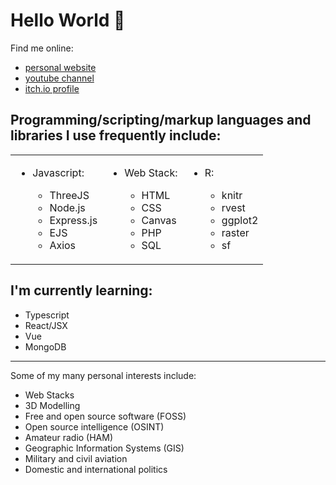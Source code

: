 <h1>Hello World 👋</h1>
<div class="row">
    <div class="col-12">
        <p class="display-3">Find me online:</p>
    </div>
    <ul>
        <li>
            <div class="col-sm link-wrapper">
                <a href = "http://www.liamosler.ca" class="display-4">personal website</a>
            </div>
        </li>
        <li>
            <div class="col-sm link-wrapper">
                <a class="display-4" href= "https://youtube.com/LiamOsler">youtube channel</a>
            </div>
        </li>
        <li>
            <div class="col-sm link-wrapper">
                <a class="display-4" href= "https://liamosler.itch.io">itch.io profile</a>
            </div>
        </li>
    </ul>
</div>

<h2>Programming/scripting/markup languages and libraries I use frequently include:</h2>
<table class="">
  <tbody>
    <tr>
        <td>
          <ul>
            <li>Javascript:</li>
                <ul>
                    <li>ThreeJS</li>
                    <li>Node.js</li>
                    <li>Express.js</li>
                    <li>EJS</li>
                    <li>Axios</li>
                </ul>
            </ul>  
        </td>
        <td>
          <ul>
            <li>Web Stack:</li>
                <ul>
                    <li>HTML</li>
                    <li>CSS</li>
                    <li>Canvas</li>
                    <li>PHP</li>
                    <li>SQL</li>
                </ul>
            </ul>
        </td>
        <td>
            <ul>
            <li>R:</li>
                <ul>
                    <li>knitr</li>
                    <li>rvest</li>
                    <li>ggplot2</li>
                    <li>raster</li>
                    <li>sf</li>
                </ul>
            </ul> 
        </td>
    </tr>
  </tbody>
</table>

<div class="row">
    <div class="col-12">
        <h2>I'm currently learning:</h2>
        <ul>
            <li>Typescript</li>
            <li>React/JSX</li>
            <li>Vue</li>
            <li>MongoDB</li>
        </ul>
    </div>
</div>
<hr>

<div class="row">
    <div class="col-12">
        <p class="display-3">Some of my many personal interests include:</p>
        <ul>
            <li>Web Stacks</li>
            <li>3D Modelling</li>
            <li>Free and open source software (FOSS)</li>
            <li>Open source intelligence (OSINT)</li>
            <li>Amateur radio (HAM)</li>
            <li>Geographic Information Systems (GIS)</li>
            <li>Military and civil aviation</li>
            <li>Domestic and international politics</li>
        </ul>
        </div>
    </div>
</div>


